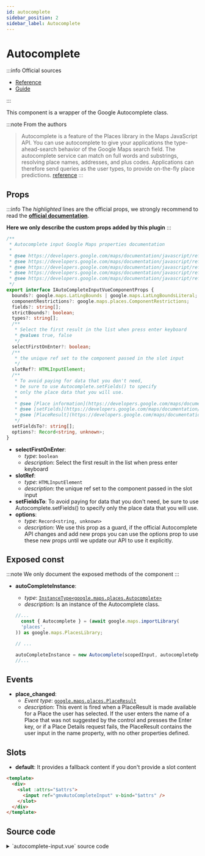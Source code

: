 ```yaml
---
id: autocomplete
sidebar_position: 2
sidebar_label: Autocomplete
---
```


# Autocomplete

:::info Official sources

- [Reference](https://developers.google.com/maps/documentation/javascript/reference/places-widget#Autocomplete)
- [Guide](https://developers.google.com/maps/documentation/javascript/place-autocomplete)

:::

This component is a wrapper of the Google Autocomplete class.

:::note From the authors
> Autocomplete is a feature of the Places library in the Maps JavaScript API. You can use autocomplete to give your applications the type-ahead-search behavior of the Google Maps search field. The autocomplete service can match on full words and substrings, resolving place names, addresses, and plus codes. Applications can therefore send queries as the user types, to provide on-the-fly place predictions. [reference](https://developers.google.com/maps/documentation/javascript/place-autocomplete#introduction)
:::

## Props

:::info
The _highlighted_ lines are the official props, we strongly recommend to read the [**official documentation**](https://developers.google.com/maps/documentation/javascript/reference/places-widget#AutocompleteOptions).

**Here we only describe the custom props added by this plugin**
:::

```ts title="Autocomplete props interface" showLineNumbers {11-15}
/**
 * Autocomplete input Google Maps properties documentation
 *
 * @see https://developers.google.com/maps/documentation/javascript/reference/places-widget#AutocompleteOptions.bounds
 * @see https://developers.google.com/maps/documentation/javascript/reference/places-widget#AutocompleteOptions.componentRestrictions
 * @see https://developers.google.com/maps/documentation/javascript/reference/places-widget#AutocompleteOptions.fields
 * @see https://developers.google.com/maps/documentation/javascript/reference/places-widget#AutocompleteOptions.strictBounds
 * @see https://developers.google.com/maps/documentation/javascript/reference/places-widget#AutocompleteOptions.types
 */
export interface IAutoCompleteInputVueComponentProps {
  bounds?: google.maps.LatLngBounds | google.maps.LatLngBoundsLiteral;
  componentRestrictions?: google.maps.places.ComponentRestrictions;
  fields?: string[];
  strictBounds?: boolean;
  types?: string[];
  /**
   * Select the first result in the list when press enter keyboard
   * @values true, false
   */
  selectFirstOnEnter?: boolean;
  /**
   * the unique ref set to the component passed in the slot input
   */
  slotRef?: HTMLInputElement;
  /**
   * To avoid paying for data that you don't need,
   * be sure to use Autocomplete.setFields() to specify
   * only the place data that you will use.
   *
   * @see [Place information](https://developers.google.com/maps/documentation/javascript/places-autocomplete#get-place-information)
   * @see [setFields](https://developers.google.com/maps/documentation/javascript/reference/places-widget#Autocomplete.setFields)
   * @see [PlaceResult](https://developers.google.com/maps/documentation/javascript/reference/places-service#PlaceResult)
   */
  setFieldsTo?: string[];
  options?: Record<string, unknown>;
}
```

- **selectFirstOnEnter**:
  - _type_: `boolean`
  - _description_: Select the first result in the list when press enter keyboard
- **slotRef**:
  - _type_: `HTMLInputElement`
  - _description_: the unique ref set to the component passed in the slot input
- **setFieldsTo**: To avoid paying for data that you don't need, be sure to use Autocomplete.setFields() to specify only the place data that you will use.
- **options**:
  - _type_: `Record<string, unknown>`
  - _description_: We use this prop as a guard, if the official Autocomplete API changes and add new props you can use the options prop to use these new props until we update our API to use it explicitly.

## Exposed const

:::note
We only document the exposed methods of the component
:::

- **autoCompleteInstance**:
  - _type_: [`InstanceType<google.maps.places.Autocomplete>`](https://developers.google.com/maps/documentation/javascript/reference/places-widget#Autocomplete)
  - _description_: Is an instance of the Autocomplete class.

  ```ts showLineNumbers {8}
  //...
    const { Autocomplete } = (await google.maps.importLibrary(
    'places',
  )) as google.maps.PlacesLibrary;

  // ...

  autoCompleteInstance = new Autocomplete(scopedInput, autocompleteOptions);
  //...
  ```

## Events

- **place_changed**:
  - _Event type_: [`google.maps.places.PlaceResult`](https://developers.google.com/maps/documentation/javascript/reference/places-service#PlaceResult)
  - _description_: This event is fired when a PlaceResult is made available for a Place the user has selected.
If the user enters the name of a Place that was not suggested by the control and presses the Enter key, or if a Place Details request fails, the PlaceResult contains the user input in the name property, with no other properties defined.

## Slots

- **default**: It provides a fallback content if you don't provide a slot content

```html showLineNumbers {3-5}
<template>
  <div>
    <slot :attrs="$attrs">
      <input ref="gmvAutoCompleteInput" v-bind="$attrs" />
    </slot>
  </div>
</template>
```

## Source code

<details>
  <summary>`autocomplete-input.vue` source code</summary>

```html showLineNumbers
<template>
  <div>
    <!--
				@slot Used to set your custom component for the input, eg: v-text-field.<br>
        It has two binding properties:<br>
        - `attrs`, it's type is `object`, it's all attributes passed to the component ([vm.$attrs](https://vuejs.org/v2/api/?#vm-attrs))<br>
        - `listeners`, it's type is `object`, it's all events passed to the component ([vm.$listeners](https://vuejs.org/v2/api/?#vm-listeners))
			-->
    <slot :attrs="$attrs">
      <input ref="gmvAutoCompleteInput" v-bind="$attrs" />
    </slot>
  </div>
</template>

<script lang="ts" setup>
import {
  bindGoogleMapsEventsToVueEventsOnSetup,
  bindPropsWithGoogleMapsSettersAndGettersOnSetup,
  downArrowSimulator,
  getComponentEventsConfig,
  getComponentPropsConfig,
  getPropsValuesWithoutOptionsProp,
  useGoogleMapsApiPromiseLazy,
  usePluginOptions,
} from '@/composables';
import type { IAutoCompleteInputVueComponentProps } from '@/interfaces';
import { onMounted, ref, watch } from 'vue';

/**
 * Autocomplete component
 * @displayName GmvAutocomplete
 * @see [official guide](https://developers.google.com/maps/documentation/javascript/place-autocomplete)
 * @see [official reference](https://developers.google.com/maps/documentation/javascript/reference/places-widget#Autocomplete)
 * @see [source code](https://diegoazh.github.io/gmap-vue/docs/vue-3-version/api/components/autocomplete)
 */

/*******************************************************************************
 * DEFINE COMPONENT PROPS
 ******************************************************************************/
const props = withDefaults(
  defineProps<{
    bounds?: google.maps.LatLngBounds | google.maps.LatLngBoundsLiteral;
    componentRestrictions?: google.maps.places.ComponentRestrictions;
    fields?: string[];
    strictBounds?: boolean;
    types?: string[];
    /**
     * Select the first result in the list when press enter keyboard
     * @values true, false
     */
    selectFirstOnEnter?: boolean;
    /**
     * the unique ref set to the component passed in the slot input
     */
    slotRef?: HTMLInputElement;
    /**
     * To avoid paying for data that you don't need,
     * be sure to use Autocomplete.setFields() to specify
     * only the place data that you will use.
     *
     * @see [Place information](https://developers.google.com/maps/documentation/javascript/places-autocomplete#get-place-information)
     * @see [setFields](https://developers.google.com/maps/documentation/javascript/reference/places-widget#Autocomplete.setFields)
     * @see [PlaceResult](https://developers.google.com/maps/documentation/javascript/reference/places-service#PlaceResult)
     */
    setFieldsTo?: string[];
    options?: Record<string, unknown>;
  }>(),
  {
    selectFirstOnEnter: true,
  },
);

/*******************************************************************************
 * TEMPLATE REF, ATTRIBUTES, EMITTERS AND SLOTS
 ******************************************************************************/
const gmvAutoCompleteInput = ref<HTMLInputElement | null>(null);
const emits = defineEmits<{
  place_changed: [value: google.maps.places.PlaceResult];
}>();

/*******************************************************************************
 * INJECT
 ******************************************************************************/

/*******************************************************************************
 * AUTOCOMPLETE
 ******************************************************************************/
const excludedEvents = usePluginOptions()?.excludeEventsOnAllComponents?.();
let autoCompleteInstance: google.maps.places.Autocomplete | undefined;

/*******************************************************************************
 * COMPUTED
 ******************************************************************************/

/*******************************************************************************
 * METHODS
 ******************************************************************************/

/*******************************************************************************
 * WATCHERS
 ******************************************************************************/
watch(
  () => props.componentRestrictions,
  (newValue, oldValue) => {
    if (newValue && newValue !== oldValue) {
      autoCompleteInstance?.setComponentRestrictions(newValue);
    }
  },
);

/*******************************************************************************
 * HOOKS
 ******************************************************************************/
onMounted(() => {
  useGoogleMapsApiPromiseLazy()
    .then(async () => {
      let scopedInput = props.slotRef
        ? props.slotRef
        : gmvAutoCompleteInput.value;

      if (!scopedInput) {
        throw new Error(
          `we can find the template ref: 'gmvAutoCompleteInput' or we can't use the slotRef prop`,
        );
      }

      if (props.selectFirstOnEnter) {
        downArrowSimulator(scopedInput);
      }

      const autocompleteOptions: IAutoCompleteInputVueComponentProps & {
        [key: string]: any;
      } = {
        ...getPropsValuesWithoutOptionsProp(props),
        ...props.options,
      };

      const { Autocomplete } = (await google.maps.importLibrary(
        'places',
      )) as google.maps.PlacesLibrary;

      if (typeof Autocomplete !== 'function') {
        throw new Error(
          "google.maps.places.Autocomplete is undefined. Did you add 'places' to libraries when loading Google Maps?",
        );
      }

      autoCompleteInstance = new Autocomplete(scopedInput, autocompleteOptions);

      const autoCompletePropsConfig =
        getComponentPropsConfig('GmvAutocomplete');
      const autoCompleteEventsConfig = getComponentEventsConfig(
        'GmvAutocomplete',
        'auto',
      );

      bindPropsWithGoogleMapsSettersAndGettersOnSetup(
        autoCompletePropsConfig,
        autoCompleteInstance,
        emits as any,
        props,
      );

      bindGoogleMapsEventsToVueEventsOnSetup(
        autoCompleteEventsConfig,
        autoCompleteInstance,
        emits as any,
        excludedEvents,
      );

      if (props.setFieldsTo) {
        autoCompleteInstance.setFields(props.setFieldsTo);
      }

      /**
       * Not using `bindEvents` because we also want
       * to return the result of `getPlace()`
       */
      autoCompleteInstance.addListener('place_changed', () => {
        if (autoCompleteInstance) {
          /**
           * Place change event
           * @event place_changed
           * @property {object} place `this.$autocomplete.getPlace()`
           * @see [Get place information](https://developers.google.com/maps/documentation/javascript/places-autocomplete#get-place-information)
           */
          emits('place_changed', autoCompleteInstance.getPlace());
        }
      });
    })
    .catch((error) => {
      throw error;
    });
});

/*******************************************************************************
 * RENDERS
 ******************************************************************************/

/*******************************************************************************
 * EXPOSE
 ******************************************************************************/
defineExpose({ autoCompleteInstance });
</script>
```

</details>
